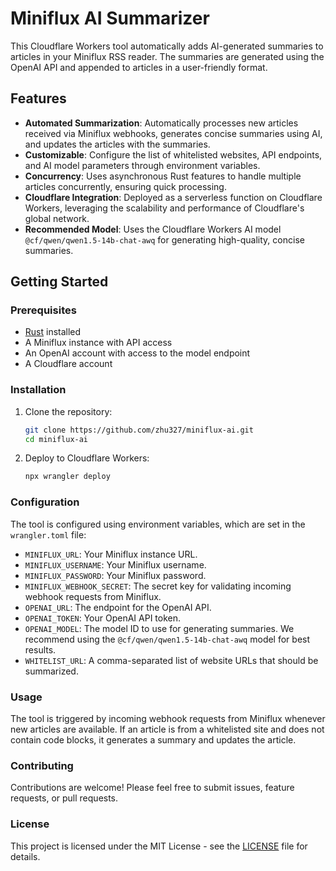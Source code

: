 # Miniflux AI Summarizer

This Cloudflare Workers tool automatically adds AI-generated summaries to articles in your Miniflux RSS reader. The summaries are generated using the OpenAI API and appended to articles in a user-friendly format.

## Features

- **Automated Summarization**: Automatically processes new articles received via Miniflux webhooks, generates concise summaries using AI, and updates the articles with the summaries.
- **Customizable**: Configure the list of whitelisted websites, API endpoints, and AI model parameters through environment variables.
- **Concurrency**: Uses asynchronous Rust features to handle multiple articles concurrently, ensuring quick processing.
- **Cloudflare Integration**: Deployed as a serverless function on Cloudflare Workers, leveraging the scalability and performance of Cloudflare's global network.
- **Recommended Model**: Uses the Cloudflare Workers AI model `@cf/qwen/qwen1.5-14b-chat-awq` for generating high-quality, concise summaries.

## Getting Started

### Prerequisites

- [Rust](https://www.rust-lang.org/tools/install) installed
- A Miniflux instance with API access
- An OpenAI account with access to the model endpoint
- A Cloudflare account

### Installation

1. Clone the repository:
   ```bash
   git clone https://github.com/zhu327/miniflux-ai.git
   cd miniflux-ai
   ```

2. Deploy to Cloudflare Workers:
   ```bash
   npx wrangler deploy
   ```

### Configuration

The tool is configured using environment variables, which are set in the `wrangler.toml` file:

- `MINIFLUX_URL`: Your Miniflux instance URL.
- `MINIFLUX_USERNAME`: Your Miniflux username.
- `MINIFLUX_PASSWORD`: Your Miniflux password.
- `MINIFLUX_WEBHOOK_SECRET`: The secret key for validating incoming webhook requests from Miniflux.
- `OPENAI_URL`: The endpoint for the OpenAI API.
- `OPENAI_TOKEN`: Your OpenAI API token.
- `OPENAI_MODEL`: The model ID to use for generating summaries. We recommend using the `@cf/qwen/qwen1.5-14b-chat-awq` model for best results.
- `WHITELIST_URL`: A comma-separated list of website URLs that should be summarized.

### Usage

The tool is triggered by incoming webhook requests from Miniflux whenever new articles are available. If an article is from a whitelisted site and does not contain code blocks, it generates a summary and updates the article.

### Contributing

Contributions are welcome! Please feel free to submit issues, feature requests, or pull requests.

### License

This project is licensed under the MIT License - see the [LICENSE](LICENSE) file for details.
